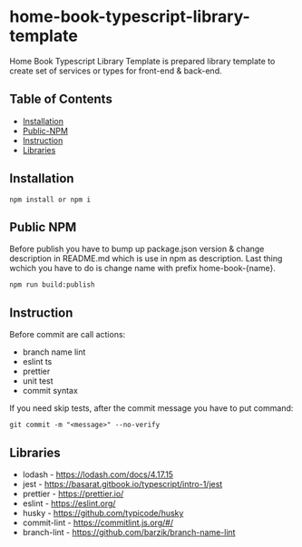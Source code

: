 # home-book-typescript-library-template

Home Book Typescript Library Template is prepared library template to create set of services or types for front-end & back-end.

## Table of Contents

- [Installation](#Installation)
- [Public-NPM](#Public-NPM)
- [Instruction](#InstructionM)
- [Libraries](#Libraries)

## Installation

```
npm install or npm i
```

## Public NPM

Before publish you have to bump up package.json version & change description in README.md which is use in npm as description. Last thing wchich you have to do is change name with prefix home-book-{name}.

```
npm run build:publish
```

## Instruction

Before commit are call actions:

- branch name lint
- eslint ts
- prettier
- unit test
- commit syntax

If you need skip tests, after the commit message you have to put command:

```
git commit -m "<message>" --no-verify
```

## Libraries

- lodash - https://lodash.com/docs/4.17.15
- jest - https://basarat.gitbook.io/typescript/intro-1/jest
- prettier - https://prettier.io/
- eslint - https://eslint.org/
- husky - https://github.com/typicode/husky
- commit-lint - https://commitlint.js.org/#/
- branch-lint - https://github.com/barzik/branch-name-lint
